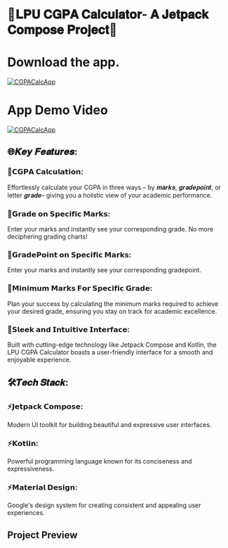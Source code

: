 #  🎯𝐋𝐏𝐔 𝐂𝐆𝐏𝐀 𝐂𝐚𝐥𝐜𝐮𝐥𝐚𝐭𝐨𝐫- 𝐀 𝐉𝐞𝐭𝐩𝐚𝐜𝐤 𝐂𝐨𝐦𝐩𝐨𝐬𝐞 𝐏𝐫𝐨𝐣𝐞𝐜𝐭🌟

# Download the app.
[![CGPACalcApp](https://img.shields.io/badge/Click_Here-LPUCgpaCalc_App-orange)](https://github.com/skp3214/LPUCgpaCalc-JetpackComposeProject/blob/master/LpuCgpaCalc.apk)

# App Demo Video
[![CGPACalcApp](https://img.shields.io/badge/Click_Here-App_Demo_Video_App-blue)](https://www.linkedin.com/posts/skp3214_lpu-cgpa-calculator-activity-7142042621291417600-g0r5?utm_source=share&utm_medium=member_desktop)

## 🌐𝑲𝒆𝒚 𝑭𝒆𝒂𝒕𝒖𝒓𝒆𝒔:

### 🌟𝗖𝗚𝗣𝗔 𝗖𝗮𝗹𝗰𝘂𝗹𝗮𝘁𝗶𝗼𝗻: 
Effortlessly calculate your CGPA in three ways – by 𝒎𝒂𝒓𝒌𝒔, 𝒈𝒓𝒂𝒅𝒆𝒑𝒐𝒊𝒏𝒕, or letter 𝒈𝒓𝒂𝒅𝒆– giving you a holistic view of your academic performance.
### 🌟𝗚𝗿𝗮𝗱𝗲 𝗼𝗻 𝗦𝗽𝗲𝗰𝗶𝗳𝗶𝗰 𝗠𝗮𝗿𝗸𝘀:
Enter your marks and instantly see your corresponding grade. No more deciphering grading charts!
### 🌟𝗚𝗿𝗮𝗱𝗲𝗣𝗼𝗶𝗻𝘁 𝗼𝗻 𝗦𝗽𝗲𝗰𝗶𝗳𝗶𝗰 𝗠𝗮𝗿𝗸𝘀: 
Enter your marks and instantly see your corresponding gradepoint.
### 🌟𝗠𝗶𝗻𝗶𝗺𝘂𝗺 𝗠𝗮𝗿𝗸𝘀 𝗙𝗼𝗿 𝗦𝗽𝗲𝗰𝗶𝗳𝗶𝗰 𝗚𝗿𝗮𝗱𝗲: 
Plan your success by calculating the minimum marks required to achieve your desired grade, ensuring you stay on track for academic excellence.
### 🌟𝗦𝗹𝗲𝗲𝗸 𝗮𝗻𝗱 𝗜𝗻𝘁𝘂𝗶𝘁𝗶𝘃𝗲 𝗜𝗻𝘁𝗲𝗿𝗳𝗮𝗰𝗲: 
Built with cutting-edge technology like Jetpack Compose and Kotlin, the LPU CGPA Calculator boasts a user-friendly interface for a smooth and enjoyable experience.


## 🛠️𝑻𝒆𝒄𝒉 𝑺𝒕𝒂𝒄𝒌:

### ⚡️𝗝𝗲𝘁𝗽𝗮𝗰𝗸 𝗖𝗼𝗺𝗽𝗼𝘀𝗲: 
Modern UI toolkit for building beautiful and expressive user interfaces.
### ⚡️𝗞𝗼𝘁𝗹𝗶𝗻: 
Powerful programming language known for its conciseness and expressiveness.
### ⚡️𝗠𝗮𝘁𝗲𝗿𝗶𝗮𝗹 𝗗𝗲𝘀𝗶𝗴𝗻: 
Google's design system for creating consistent and appealing user experiences.

## Project Preview




